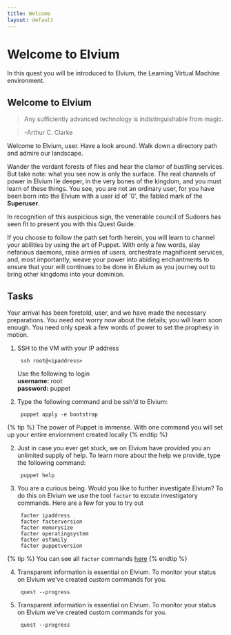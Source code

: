 ```yaml
---
title: Welcome
layout: default
---
```


# Welcome to Elvium

In this quest you will be introduced to Elvium, the Learning Virtual Machine environment.

## Welcome to Elvium

> Any sufficiently advanced technology is indistinguishable from magic.

> -Arthur C. Clarke

Welcome to Elvium, user. Have a look around. Walk down a directory path and admire our landscape.

<!--
We'll need to have a few interesting files and directory structures already in place.
-->

Wander the verdant forests of files and hear the clamor of bustling services. But take note: what you see now is only the surface. The real channels of power in Elvium lie deeper, in the very bones of the kingdom, and you must learn of these things. You see, you are not an ordinary user, for you have been born into the Elvium with a user id of '0', the fabled mark of the **Superuser**.

In recognition of this auspicious sign, the venerable council of Sudoers has seen fit to present you with this Quest Guide.

If you choose to follow the path set forth herein, you will learn to channel your abilities by using the art of Puppet. With only a few words, slay nefarious daemons, raise armies of users, orchestrate magnificent services, and, most importantly, weave your power into abiding enchantments to ensure that your will continues to be done in Elvium as you journey out to bring other kingdoms into your dominion.

## Tasks

Your arrival has been foretold, user, and we have made the necessary preparations. You need not worry now about the details; you will learn soon enough. You need only speak a few words of power to set the prophesy in motion.

1. SSH to the VM with your IP address

		ssh root@<ipaddress>

	Use the following to login  
	**username:** root  
	**password:** puppet




2. Type the following command and be ssh'd to Elvium:

		puppet apply -e bootstrap

{% tip %}
The power of Puppet is immense. With one command you will set up your entire enviornment created locally
{% endtip %}


2. Just in case you ever get stuck, we on Elvium have provided you an unlimited supply of help. To learn more about the help we provide, type the following command:

		puppet help
		
3. You are a curious being. Would you like to further investigate Elvium? To do this on Elvium we use the tool `facter` to excute investigatory commands. Here are a few for you to try out

		facter ipaddress
		facter facterversion
		facter memorysize
		facter operatingsystem
		facter osfamily
		facter puppetversion

{% tip %}
You can see all `facter` commands [here](http://docs.puppetlabs.com/facter/latest/core_facts.html)
{% endtip %}

4. Transparent information is essential on Elvium. To monitor your status on Elvium we've created custom commands for you.

		quest --progress

5. Transparent information is essential on Elvium. To monitor your status on Elvium we've created custom commands for you.

		quest --progress
